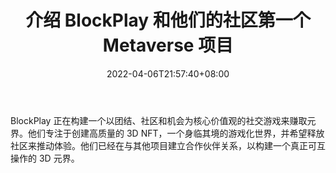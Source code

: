 ﻿---
title: "介绍 BlockPlay 和他们的社区第一个 Metaverse 项目"
date: 2022-04-06T21:57:40+08:00
lastmod: 2022-04-06T16:45:40+08:00
draft: false
authors: ["Rebecca"]
description: "BlockPlay 正在构建一个以团结、社区和机会为核心价值观的社交游戏来赚取元界。他们专注于创建高质量的 3D NFT，一个身临其境的游戏化世界，并希望释放社区来推动体验。他们已经在与其他项目建立合作伙伴关系，以构建一个真正可互操作的 3D 元界。"
featuredImage: "introducing-blockplay-and-their-community-first-metaverse-project.jpg"
tags: ["Virtual World","虚拟世界","Play to Earn"]
categories: ["news"]
news: ["虚拟世界"]
weight: 
lightgallery: true
pinned: false
recommend: false
recommend1: false
---

BlockPlay 正在构建一个以团结、社区和机会为核心价值观的社交游戏来赚取元界。他们专注于创建高质量的 3D NFT，一个身临其境的游戏化世界，并希望释放社区来推动体验。他们已经在与其他项目建立合作伙伴关系，以构建一个真正可互操作的 3D 元界。

<!--more-->

